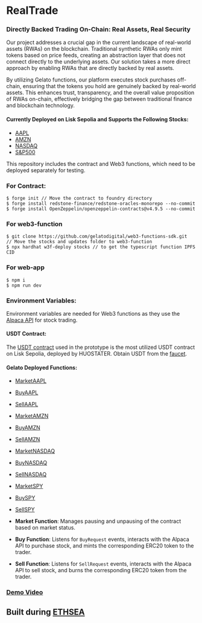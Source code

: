 # RealTrade

### Directly Backed Trading On-Chain: Real Assets, Real Security

Our project addresses a crucial gap in the current landscape of real-world assets (RWAs) on the blockchain. Traditional synthetic RWAs only mint tokens based on price feeds, creating an abstraction layer that does not connect directly to the underlying assets. Our solution takes a more direct approach by enabling RWAs that are directly backed by real assets.

By utilizing Gelato functions, our platform executes stock purchases off-chain, ensuring that the tokens you hold are genuinely backed by real-world assets. This enhances trust, transparency, and the overall value proposition of RWAs on-chain, effectively bridging the gap between traditional finance and blockchain technology.

#### Currently Deployed on Lisk Sepolia and Supports the Following Stocks:
- [AAPL](https://sepolia-blockscout.lisk.com/address/0x06e692951f08031423344228FF52b7544248b188)
- [AMZN](https://sepolia-blockscout.lisk.com/address/0x1E30638373f2d76cA5AC17e58f08f03A6C1E9744)
- [NASDAQ](https://sepolia-blockscout.lisk.com/address/0xA870c6739fC08dF98E2cB9F587a42C9347B83509)
- [S&P500](https://sepolia-blockscout.lisk.com/address/0xc74E6d979CE9004FF8D92f6F0ea0654dF2E52e42)

This repository includes the contract and Web3 functions, which need to be deployed separately for testing.

### For Contract:
```
$ forge init // Move the contract to foundry directory
$ forge install redstone-finance/redstone-oracles-monorepo --no-commit
$ forge install OpenZeppelin/openzeppelin-contracts@v4.9.5 --no-commit
```

### For web3-function
```
$ git clone https://github.com/gelatodigital/web3-functions-sdk.git
// Move the stocks and updates folder to web3-function
$ npx hardhat w3f-deploy stocks // to get the typescript function IPFS CID
```

### For web-app
```
$ npm i
$ npm run dev
```


### Environment Variables:
Environment variables are needed for Web3 functions as they use the [Alpaca API](https://app.alpaca.markets/signup) for stock trading.

#### USDT Contract:
The [USDT contract](https://sepolia-blockscout.lisk.com/address/0x2728DD8B45B788e26d12B13Db5A244e5403e7eda) used in the prototype is the most utilized USDT contract on Lisk Sepolia, deployed by HUOSTATER. Obtain USDT from the [faucet](https://lisk-sepolia.huostarter.io/).

#### Gelato Deployed Functions:
- [MarketAAPL](https://app.gelato.network/functions/task/0x3a67e17be48fffd59fd9e7b4dbdfab276b2d331700ca2e95772621811a731ada:4202)
- [BuyAAPL](https://app.gelato.network/functions/task/0x7d770f030f5af725dc544634207c9af76a44403404d659f0cc73c0c286f6f39b:4202)
- [SellAAPL](https://app.gelato.network/functions/task/0xe0d1e4957fd01fa621d8876272cd612d4d3936b15e7afe7e93d8e5cf5887d721:4202)
- [MarketAMZN](https://app.gelato.network/functions/task/0x2221e57f9fcab7d45140e90569215e7cdbfea67b6d179dca1dce0e3935d4d1bf:4202)
- [BuyAMZN](https://app.gelato.network/functions/task/0x45d4698bf678f3a993059b9ae9714f853de741c6637010bdd852508b0b818693:4202)
- [SellAMZN](https://app.gelato.network/functions/task/0x157cd2bd6761a36aba91b61139e851d4a1e67b6057d8a0b087b555b69de9d977:4202)
- [MarketNASDAQ](https://app.gelato.network/functions/task/0xb41b4b935afa996a2e21ae373fd4f483b8c04af8da6b476c3d130cde9a53a8db:4202)
- [BuyNASDAQ](https://app.gelato.network/functions/task/0x0fb888bbafced9e05a57607973e42490001c3c120537ff2e30fcccb683dae5ed:4202)
- [SellNASDAQ](https://app.gelato.network/functions/task/0xd5bade2e842573b185c749b5cd65d8c4a2ead528159715b9aba78aae1845ae7d:4202)
- [MarketSPY](https://app.gelato.network/functions/task/0x591ef3a432e2c97719b0e235f4e7069e3b671c5517da7b8f53b9dd639831d77d:4202)
- [BuySPY](https://app.gelato.network/functions/task/0x5296eaa63e18ac836da6870ff3cef76cc9c93ef5e24429a251bc15824d356428:4202)
- [SellSPY](https://app.gelato.network/functions/task/0xba043d2cec0e299f74a3acdf04c7506fb29e45394e5eb5b9d544f6fdb2f4a60c:4202)

- **Market Function**: Manages pausing and unpausing of the contract based on market status.
- **Buy Function**: Listens for `BuyRequest` events, interacts with the Alpaca API to purchase stock, and mints the corresponding ERC20 token to the trader.
- **Sell Function**: Listens for `SellRequest` events, interacts with the Alpaca API to sell stock, and burns the corresponding ERC20 token from the trader.

### [Demo Video](https://youtu.be/v3Bq-6OxTW8)

## Built during [ETHSEA](https://www.ethsea.com/)
